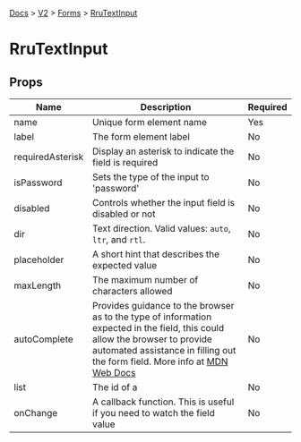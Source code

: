 [Docs](/) > [V2](/docs/v2/get-started) > [Forms](/docs/v2/components/RruForm) > [RruTextInput](/docs/v2/components/RruTextInput)

# RruTextInput

## Props

| Name             | Description                                                                                                                                                                                                                                                                              | Required |
| ---------------- | ---------------------------------------------------------------------------------------------------------------------------------------------------------------------------------------------------------------------------------------------------------------------------------------- | -------- |
| name             | Unique form element name                                                                                                                                                                                                                                                                 | Yes      |
| label            | The form element label                                                                                                                                                                                                                                                                   | No       |
| requiredAsterisk | Display an asterisk to indicate the field is required                                                                                                                                                                                                                                    | No       |
| isPassword       | Sets the type of the input to 'password'                                                                                                                                                                                                                                                 | No       |
| disabled         | Controls whether the input field is disabled or not                                                                                                                                                                                                                                      | No       |
| dir              | Text direction. Valid values: `auto`, `ltr`, and `rtl`.                                                                                                                                                                                                                                  | No       |
| placeholder      | A short hint that describes the expected value                                                                                                                                                                                                                                           | No       |
| maxLength        | The maximum number of characters allowed                                                                                                                                                                                                                                                 | No       |
| autoComplete     | Provides guidance to the browser as to the type of information expected in the field, this could allow the browser to provide automated assistance in filling out the form field. More info at [MDN Web Docs](https://developer.mozilla.org/en-US/docs/Web/HTML/Attributes/autocomplete) | No       |
| list             | The id of a <datalist> element located in the same document. The <datalist> provides a list of predefined values to suggest to the user for this input. The values provided are suggestions, not requirements: users can select from this predefined list or provide a different value.  | No       |
| onChange         | A callback function. This is useful if you need to watch the field value                                                                                                                                                                                                                 | No       |
